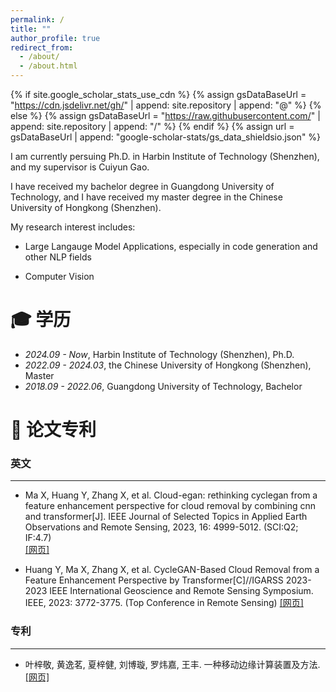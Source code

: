 ```yaml
---
permalink: /
title: ""
author_profile: true
redirect_from: 
  - /about/
  - /about.html
---
```


{% if site.google_scholar_stats_use_cdn %}
{% assign gsDataBaseUrl = "https://cdn.jsdelivr.net/gh/" | append: site.repository | append: "@" %}
{% else %}
{% assign gsDataBaseUrl = "https://raw.githubusercontent.com/" | append: site.repository | append: "/" %}
{% endif %}
{% assign url = gsDataBaseUrl | append: "google-scholar-stats/gs_data_shieldsio.json" %}

<span class='anchor' id='about-me'></span>

I am currently persuing Ph.D. in Harbin Institute of Technology (Shenzhen), and my supervisor is Cuiyun Gao.

I have received my bachelor degree in Guangdong University of Technology, and I have received my master degree in the Chinese University of Hongkong (Shenzhen).

My research interest includes:

- Large Langauge Model Applications, especially in code generation and other NLP fields

- Computer Vision

  
<span class='anchor' id='-xl'></span>

# 🎓 学历
- *2024.09 - Now*, Harbin Institute of Technology (Shenzhen), Ph.D.
- *2022.09 - 2024.03*, the Chinese University of Hongkong (Shenzhen), Master
- *2018.09 - 2022.06*, Guangdong University of Technology, Bachelor
 
<span class='anchor' id='-lwzl'></span>

# 📝 论文专利

### 英文
---
-	Ma X, Huang Y, Zhang X, et al. Cloud-egan: rethinking cyclegan from a feature enhancement perspective for cloud removal by combining cnn and transformer[J]. IEEE Journal of Selected Topics in Applied Earth Observations and Remote Sensing, 2023, 16: 4999-5012. (SCI:Q2; IF:4.7)  
[[网页]](https://ieeexplore.ieee.org/abstract/document/10143392)

</div>
</div>

- Huang Y, Ma X, Zhang X, et al. CycleGAN-Based Cloud Removal from a Feature Enhancement Perspective by Transformer[C]//IGARSS 2023-2023 IEEE International Geoscience and Remote Sensing Symposium. IEEE, 2023: 3772-3775. (Top Conference in Remote Sensing)
[[网页]](https://ieeexplore.ieee.org/abstract/document/10282840)


### 专利
---
- 叶梓敬, 黄逸茗, 夏梓健, 刘博璇, 罗炜嘉, 王丰. 一种移动边缘计算装置及方法. [[网页]](https://cprs.patentstar.com.cn/Search/Detail?ANE=9FGE9HIG9FCA2ACA7CEA8CGA9CDA9GEC9ICD8DCA6FBA9ICD)


<span class='anchor' id='-ryjx'></span>
